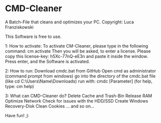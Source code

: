# CMD-Cleaner
A Batch-File that cleans and optimizes your PC.
Copyright: Luca Franziskowski

This Software is free to use.

1: How to activate:
To activate CM-Cleaner, please type in the following command: cm activate
Then you will be asked, to enter a license. Please copy this license-key: h5Xc-77nQ-eE3n and paste it inside the window.
Press enter, and the Software is activated.

2: How to run:
Download cmdc.bat from GitHub
Open cmd as administrator (command prompt from windows)
go into the directory of the cmdc.bat file (like cd C:\Users\Name\Downloads)
run with: cmdc [Parameter] (for help, type: cm help)

3: What can CMD-Cleaner do?
   Delete Cache and Trash-Bin
   Release RAM 
   Optimize Network
   Check for issues with the HDD/SSD
   Create Windows Recovery-Disk
   Clean Cookies
   ... and so on...
   
   Have fun! ;)

